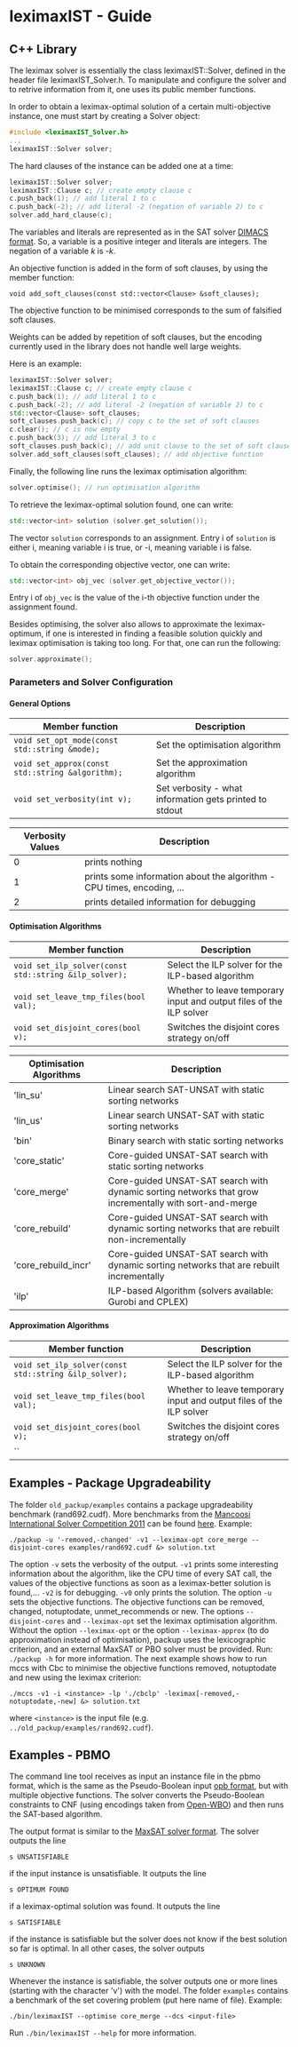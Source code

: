 # leximaxIST - Guide
## C++ Library
The leximax solver is essentially the class leximaxIST::Solver, defined in the header file leximaxIST_Solver.h.
To manipulate and configure the solver and to retrive information from it, one uses its public member functions.

In order to obtain a leximax-optimal solution of a certain multi-objective instance, one must start by creating a Solver object:
```cpp
#include <leximaxIST_Solver.h>
...
leximaxIST::Solver solver;
```
The hard clauses of the instance can be added one at a time:
```cpp
leximaxIST::Solver solver;
leximaxIST::Clause c; // create empty clause c
c.push_back(1); // add literal 1 to c
c.push_back(-2); // add literal -2 (negation of variable 2) to c
solver.add_hard_clause(c);
```
The variables and literals are represented as in the SAT solver [DIMACS format](https://jix.github.io/varisat/manual/0.2.0/formats/dimacs.html). So, a variable is a positive integer and literals are integers. The negation of a variable *k* is *-k*.

An objective function is added in the form of soft clauses, by using the member function:
```
void add_soft_clauses(const std::vector<Clause> &soft_clauses);
```
The objective function to be minimised corresponds to the sum of falsified soft clauses.

Weights can be added by repetition of soft clauses, but the encoding currently used in the library does not handle well large weights.

Here is an example:
```cpp
leximaxIST::Solver solver;
leximaxIST::Clause c; // create empty clause c
c.push_back(1); // add literal 1 to c
c.push_back(-2); // add literal -2 (negation of variable 2) to c
std::vector<Clause> soft_clauses;
soft_clauses.push_back(c); // copy c to the set of soft clauses
c.clear(); // c is now empty
c.push_back(3); // add literal 3 to c
soft_clauses.push_back(c); // add unit clause to the set of soft clauses
solver.add_soft_clauses(soft_clauses); // add objective function
```
Finally, the following line runs the leximax optimisation algorithm:
```cpp
solver.optimise(); // run optimisation algorithm
```
To retrieve the leximax-optimal solution found, one can write:
```cpp
std::vector<int> solution (solver.get_solution());
```
The vector `solution` corresponds to an assignment.
Entry i of `solution` is either i, meaning variable i is true, or -i, meaning variable i is false.

To obtain the corresponding objective vector, one can write:
```cpp
std::vector<int> obj_vec (solver.get_objective_vector());
```
Entry i of `obj_vec` is the value of the i-th objective function under the assignment found.

Besides optimising, the solver also allows to approximate the leximax-optimum, if one is interested in finding a feasible solution quickly and leximax optimisation is taking too long. For that, one can run the following:
```cpp
solver.approximate();
```

### Parameters and Solver Configuration

#### General Options

| Member function | Description |
| ------ | ------ |
| `void set_opt_mode(const std::string &mode);` | Set the optimisation algorithm |
| `void set_approx(const std::string &algorithm);` | Set the approximation algorithm |
| `void set_verbosity(int v);` | Set verbosity - what information gets printed to stdout |

| Verbosity Values | Description |
| ------ | ------ |
| 0 | prints nothing |
| 1 | prints some information about the algorithm - CPU times, encoding, ... |
| 2 | prints detailed information for debugging |

#### Optimisation Algorithms

| Member function | Description |
| ------ | ------ |
| `void set_ilp_solver(const std::string &ilp_solver);` | Select the ILP solver for the ILP-based algorithm |
| `void set_leave_tmp_files(bool val);` | Whether to leave temporary input and output files of the ILP solver |
| `void set_disjoint_cores(bool v);` | Switches the disjoint cores strategy on/off |

| Optimisation Algorithms | Description |
| ------ | ------ |
| 'lin_su' | Linear search SAT-UNSAT with static sorting networks |
| 'lin_us' | Linear search UNSAT-SAT with static sorting networks |
| 'bin' | Binary search with static sorting networks |
| 'core_static' | Core-guided UNSAT-SAT search with static sorting networks |
| 'core_merge' | Core-guided UNSAT-SAT search with dynamic sorting networks that grow incrementally with sort-and-merge |
| 'core_rebuild' | Core-guided UNSAT-SAT search with dynamic sorting networks that are rebuilt non-incrementally |
| 'core_rebuild_incr' | Core-guided UNSAT-SAT search with dynamic sorting networks that are rebuilt incrementally |
| 'ilp' | ILP-based Algorithm (solvers available: Gurobi and CPLEX) |

#### Approximation Algorithms

| Member function | Description |
| ------ | ------ |
| `void set_ilp_solver(const std::string &ilp_solver);` | Select the ILP solver for the ILP-based algorithm |
| `void set_leave_tmp_files(bool val);` | Whether to leave temporary input and output files of the ILP solver |
| `void set_disjoint_cores(bool v);` | Switches the disjoint cores strategy on/off |
| `` | |

## Examples - Package Upgradeability
The folder `old_packup/examples` contains a package upgradeability benchmark (rand692.cudf). More benchmarks from the [Mancoosi International Solver Competition 2011](https://www.mancoosi.org/misc-2011/index.html) can be found [here](http://data.mancoosi.org/misc2011/problems/).
Example:
```
./packup -u '-removed,-changed' -v1 --leximax-opt core_merge --disjoint-cores examples/rand692.cudf &> solution.txt
```
The option `-v` sets the verbosity of the output.
`-v1` prints some interesting information about the algorithm, like the CPU time of every SAT call, the values of the objective functions as soon as a leximax-better solution is found,... `-v2` is for debugging. `-v0` only prints the solution.
The option `-u` sets the objective functions. The objective functions can be removed, changed, notuptodate, unmet_recommends or new.
The options `--disjoint-cores` and `--leximax-opt` set the leximax optimisation algorithm.
Without the option `--leximax-opt` or the option `--leximax-approx` (to do approximation instead of optimisation), packup uses the lexicographic criterion, and an external MaxSAT or PBO solver must be provided.
Run: `./packup -h` for more information.
The next example shows how to run mccs with Cbc to minimise the objective functions removed, notuptodate and new using the leximax criterion:
```
./mccs -v1 -i <instance> -lp './cbclp' -leximax[-removed,-notuptodate,-new] &> solution.txt
```
where `<instance>` is the input file (e.g. `../old_packup/examples/rand692.cudf`).

## Examples - PBMO
The command line tool receives as input an instance file in the pbmo format, which is the same as the Pseudo-Boolean input [opb format](https://www.cril.univ-artois.fr/PB12/format.pdf), but with multiple objective functions. The solver converts the Pseudo-Boolean constraints to CNF (using encodings taken from [Open-WBO](https://github.com/sat-group/open-wbo)) and then runs the SAT-based algorithm.

The output format is similar to the [MaxSAT solver format](https://maxsat-evaluations.github.io/2022/rules.html).
The solver outputs the line
```
s UNSATISFIABLE
```
if the input instance is unsatisfiable. It outputs the line
```
s OPTIMUM FOUND
```
if a leximax-optimal solution was found. It outputs the line
```
s SATISFIABLE
```
if the instance is satisfiable but the solver does not know if the best solution so far is optimal. In all other cases, the solver outputs
```
s UNKNOWN
```
Whenever the instance is satisfiable, the solver outputs one or more lines (starting with the character 'v') with the model.
The folder `examples` contains a benchmark of the set covering problem (put here name of file).
Example:
```
./bin/leximaxIST --optimise core_merge --dcs <input-file>
```
Run `./bin/leximaxIST --help` for more information.
